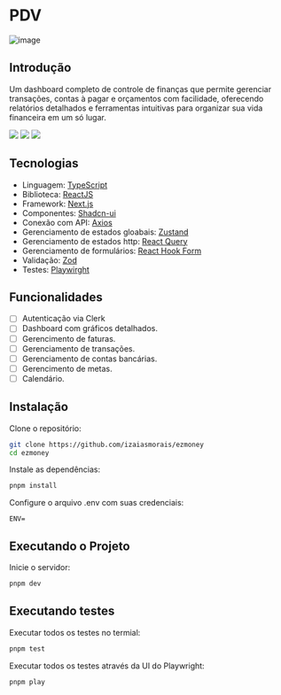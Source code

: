 # PDV

![image](https://github.com/user-attachments/assets/dec58443-e2e4-452e-b785-e7e3404b49e9)

## Introdução

Um dashboard completo de controle de finanças que permite gerenciar transações, contas à pagar e orçamentos com facilidade, oferecendo relatórios detalhados e ferramentas intuitivas para organizar sua vida financeira em um só lugar.

<img src="https://img.shields.io/static/v1?label=STATUS&message=DEVELOPING&color=724cff&style=for-the-badge"/> <img src="https://img.shields.io/static/v1?label=NODE&message=V20.18.1&color=724cff&style=for-the-badge"/> <img src="https://img.shields.io/static/v1?label=LICENSE&message=MIT&color=724cff&style=for-the-badge"/>

## Tecnologias

- Linguagem: [TypeScript](https://www.typescriptlang.org/)
- Biblioteca: [ReactJS](https://react.dev/)
- Framework: [Next.js](https://nextjs.org/)
- Componentes: [Shadcn-ui](https://ui.shadcn.com/)
- Conexão com API: [Axios](https://axios-http.com/docs/intro)
- Gerenciamento de estados gloabais: [Zustand](https://zustand-demo.pmnd.rs/)
- Gerenciamento de estados http: [React Query](https://tanstack.com/query/latest/docs/framework/react/overview)
- Gerenciamento de formulários: [React Hook Form](https://www.react-hook-form.com/)
- Validação: [Zod](https://zod.dev/)
- Testes: [Playwirght](https://playwright.dev/)

## Funcionalidades

- [ ] Autenticação via Clerk
- [ ] Dashboard com gráficos detalhados.
- [ ] Gerencimento de faturas.
- [ ] Gerenciamento de transações.
- [ ] Gerenciamento de contas bancárias.
- [ ] Gerencimento de metas.
- [ ] Calendário.

## Instalação

Clone o repositório:

```bash
git clone https://github.com/izaiasmorais/ezmoney
cd ezmoney
```

Instale as dependências:

```bash
pnpm install
```

Configure o arquivo .env com suas credenciais:

```env
ENV=
```

## Executando o Projeto

Inicie o servidor:

```bash
pnpm dev
```

## Executando testes

Executar todos os testes no termial:

```bash
pnpm test
```

Executar todos os testes através da UI do Playwright:

```bash
pnpm play
```
